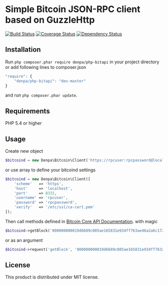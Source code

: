 # Simple Bitcoin JSON-RPC client based on GuzzleHttp

[![Build Status](https://travis-ci.org/denpamusic/php-bitapi.svg?branch=master)](https://travis-ci.org/denpamusic/php-bitapi) [![Coverage Status](https://coveralls.io/repos/github/denpamusic/php-bitapi/badge.svg?branch=master)](https://coveralls.io/github/denpamusic/php-bitapi?branch=master) [![Dependency Status](https://www.versioneye.com/user/projects/58827bdae25f59002c91be10/badge.svg?style=flat-square)](https://www.versioneye.com/user/projects/58827bdae25f59002c91be10)

## Installation
Run ```php composer.phar require denpa/php-bitapi``` in your project directory or add following lines to composer.json
```javascript
"require": {
	"denpa/php-bitapi": "dev-master"
}
```
and run ```php composer.phar update```.

## Requirements
PHP 5.4 or higher

## Usage
Create new object
```php
$bitcoind = new Denpa\Bitcoin\Client('https://rpcuser:rpcpassword@localhost:8332/');
```
or use array to define your bitcoind settings
```php
$bitcoind = new Denpa\Bitcoin\Client([
	'scheme'   => 'https',
    'host'     => 'localhost',
    'port'     => 8332,
    'username' => 'rpcuser',
    'password' => 'rpcpassword',
    'verify'   => '/etc/ssl/ca-cert.pem'
]);
```
Then call methods defined in [Bitcoin Core API Documentation](https://bitcoin.org/en/developer-reference#bitcoin-core-apis).
with magic
```php
$bitcoind->getBlock('000000000019d6689c085ae165831e934ff763ae46a2a6c172b3f1b60a8ce26f');
```
or as an argument
```php
$bitcoind->request('getBlock', '000000000019d6689c085ae165831e934ff763ae46a2a6c172b3f1b60a8ce26f');
```

## License

This product is distributed under MIT license.